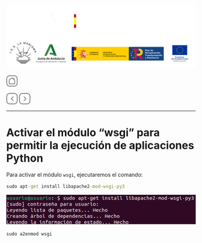 ![](/.resGen/_bannerD.png#gh-dark-mode-only)
![](/.resGen/_bannerL.png#gh-light-mode-only)

<a href="/Tema1/ServidoresWeb/readme.md"><img src="/.resGen/_back.svg" width="30"></a>

<a href="3.md"><img src="/.resGen/_arrow_r.svg" width="30"></a>
<a href="5.md"><img src="/.resGen/_arrow.svg" width="30"></a>

---

# Activar el módulo “wsgi” para permitir la ejecución de aplicaciones Python

Para activar el módulo `wsgi`, ejecutaremos el comando:

``` cmd
sudo apt-get install libapache2-mod-wsgi-py3
```

![](img/34.png)

``` cmd
sudo a2enmod wsgi
```